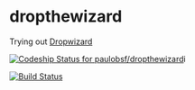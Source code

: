 dropthewizard
=============

Trying out [Dropwizard](http://dropwizard.io/)

[ ![Codeship Status for paulobsf/dropthewizard](https://codeship.com/projects/1cf75bd0-5f62-0132-7abe-7eb424531d0a/status)](https://codeship.com/projects/51517)i

[![Build Status](https://drone.io/github.com/paulobsf/dropthewizard/status.png)](https://drone.io/github.com/paulobsf/dropthewizard/latest)
